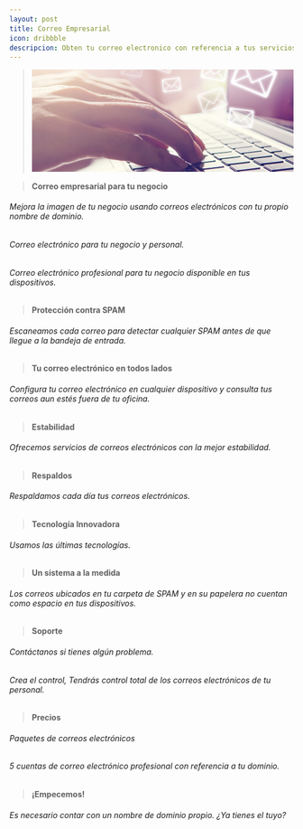 ```yaml
---
layout: post
title: Correo Empresarial  
icon: dribbble
descripcion: Obten tu correo electronico con referencia a tus servicios
---
```

>![Correo empresarial](\assets\img\slide\correo-empresarial.jpg)

>**Correo empresarial para tu negocio**
###### Mejora la imagen de tu negocio usando correos electrónicos con tu propio nombre de dominio.
###### Correo electrónico para tu negocio y personal.
###### Correo electrónico profesional para tu negocio disponible en tus dispositivos.
 
>**Protección contra SPAM** 
###### Escaneamos cada correo para detectar cualquier SPAM antes de que llegue a la bandeja de entrada.

>**Tu correo electrónico en todos lados**
###### Configura tu correo electrónico en cualquier dispositivo y consulta tus correos aun estés fuera de tu oficina.

>**Estabilidad**
###### Ofrecemos servicios de correos electrónicos con la mejor estabilidad. 

>**Respaldos** 
###### Respaldamos cada día tus correos electrónicos.

>**Tecnología Innovadora**
###### Usamos las últimas tecnologías.

>**Un sistema a la medida**
###### Los correos ubicados en tu carpeta de SPAM y en su papelera no cuentan como espacio en tus dispositivos. 

>**Soporte**
###### Contáctanos si tienes algún problema. 
###### Crea el control, Tendrás control total de los correos electrónicos de tu personal.

>**Precios**
###### Paquetes de correos electrónicos 
###### 5 cuentas de correo electrónico profesional con referencia a tu dominio.

>**¡Empecemos!**
###### Es necesario contar con un nombre de dominio propio. ¿Ya tienes el tuyo? 
